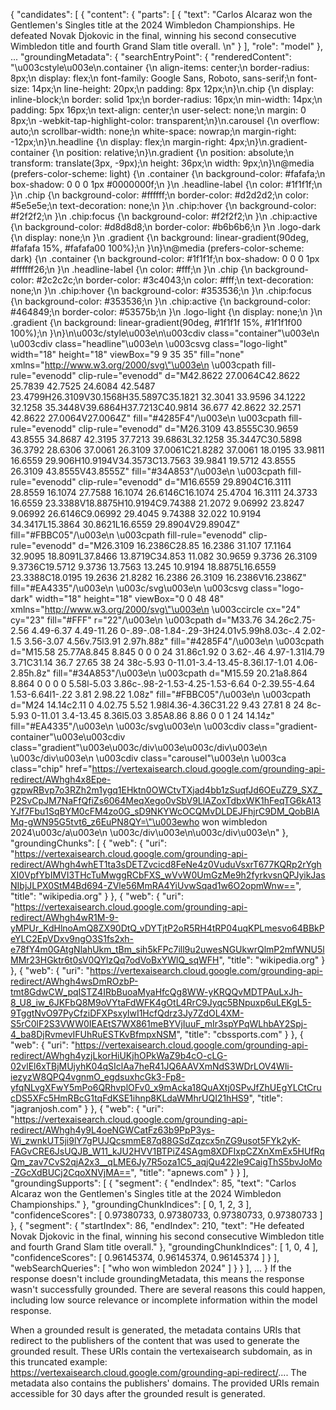 {
  "candidates": [
    {
      "content": {
        "parts": [
          {
            "text": "Carlos Alcaraz won the Gentlemen's Singles title at the 2024 Wimbledon Championships. He defeated Novak Djokovic in the final, winning his second consecutive Wimbledon title and fourth Grand Slam title overall. \n"
          }
        ],
        "role": "model"
      },
      ...
      "groundingMetadata": {
        "searchEntryPoint": {
          "renderedContent": "\u003cstyle\u003e\n.container {\n  align-items: center;\n  border-radius: 8px;\n  display: flex;\n  font-family: Google Sans, Roboto, sans-serif;\n  font-size: 14px;\n  line-height: 20px;\n  padding: 8px 12px;\n}\n.chip {\n  display: inline-block;\n  border: solid 1px;\n  border-radius: 16px;\n  min-width: 14px;\n  padding: 5px 16px;\n  text-align: center;\n  user-select: none;\n  margin: 0 8px;\n  -webkit-tap-highlight-color: transparent;\n}\n.carousel {\n  overflow: auto;\n  scrollbar-width: none;\n  white-space: nowrap;\n  margin-right: -12px;\n}\n.headline {\n  display: flex;\n  margin-right: 4px;\n}\n.gradient-container {\n  position: relative;\n}\n.gradient {\n  position: absolute;\n  transform: translate(3px, -9px);\n  height: 36px;\n  width: 9px;\n}\n@media (prefers-color-scheme: light) {\n  .container {\n    background-color: #fafafa;\n    box-shadow: 0 0 0 1px #0000000f;\n  }\n  .headline-label {\n    color: #1f1f1f;\n  }\n  .chip {\n    background-color: #ffffff;\n    border-color: #d2d2d2;\n    color: #5e5e5e;\n    text-decoration: none;\n  }\n  .chip:hover {\n    background-color: #f2f2f2;\n  }\n  .chip:focus {\n    background-color: #f2f2f2;\n  }\n  .chip:active {\n    background-color: #d8d8d8;\n    border-color: #b6b6b6;\n  }\n  .logo-dark {\n    display: none;\n  }\n  .gradient {\n    background: linear-gradient(90deg, #fafafa 15%, #fafafa00 100%);\n  }\n}\n@media (prefers-color-scheme: dark) {\n  .container {\n    background-color: #1f1f1f;\n    box-shadow: 0 0 0 1px #ffffff26;\n  }\n  .headline-label {\n    color: #fff;\n  }\n  .chip {\n    background-color: #2c2c2c;\n    border-color: #3c4043;\n    color: #fff;\n    text-decoration: none;\n  }\n  .chip:hover {\n    background-color: #353536;\n  }\n  .chip:focus {\n    background-color: #353536;\n  }\n  .chip:active {\n    background-color: #464849;\n    border-color: #53575b;\n  }\n  .logo-light {\n    display: none;\n  }\n  .gradient {\n    background: linear-gradient(90deg, #1f1f1f 15%, #1f1f1f00 100%);\n  }\n}\n\u003c/style\u003e\n\u003cdiv class=\"container\"\u003e\n  \u003cdiv class=\"headline\"\u003e\n    \u003csvg class=\"logo-light\" width=\"18\" height=\"18\" viewBox=\"9 9 35 35\" fill=\"none\" xmlns=\"http://www.w3.org/2000/svg\"\u003e\n      \u003cpath fill-rule=\"evenodd\" clip-rule=\"evenodd\" d=\"M42.8622 27.0064C42.8622 25.7839 42.7525 24.6084 42.5487 23.4799H26.3109V30.1568H35.5897C35.1821 32.3041 33.9596 34.1222 32.1258 35.3448V39.6864H37.7213C40.9814 36.677 42.8622 32.2571 42.8622 27.0064V27.0064Z\" fill=\"#4285F4\"/\u003e\n      \u003cpath fill-rule=\"evenodd\" clip-rule=\"evenodd\" d=\"M26.3109 43.8555C30.9659 43.8555 34.8687 42.3195 37.7213 39.6863L32.1258 35.3447C30.5898 36.3792 28.6306 37.0061 26.3109 37.0061C21.8282 37.0061 18.0195 33.9811 16.6559 29.906H10.9194V34.3573C13.7563 39.9841 19.5712 43.8555 26.3109 43.8555V43.8555Z\" fill=\"#34A853\"/\u003e\n      \u003cpath fill-rule=\"evenodd\" clip-rule=\"evenodd\" d=\"M16.6559 29.8904C16.3111 28.8559 16.1074 27.7588 16.1074 26.6146C16.1074 25.4704 16.3111 24.3733 16.6559 23.3388V18.8875H10.9194C9.74388 21.2072 9.06992 23.8247 9.06992 26.6146C9.06992 29.4045 9.74388 32.022 10.9194 34.3417L15.3864 30.8621L16.6559 29.8904V29.8904Z\" fill=\"#FBBC05\"/\u003e\n      \u003cpath fill-rule=\"evenodd\" clip-rule=\"evenodd\" d=\"M26.3109 16.2386C28.85 16.2386 31.107 17.1164 32.9095 18.8091L37.8466 13.8719C34.853 11.082 30.9659 9.3736 26.3109 9.3736C19.5712 9.3736 13.7563 13.245 10.9194 18.8875L16.6559 23.3388C18.0195 19.2636 21.8282 16.2386 26.3109 16.2386V16.2386Z\" fill=\"#EA4335\"/\u003e\n    \u003c/svg\u003e\n    \u003csvg class=\"logo-dark\" width=\"18\" height=\"18\" viewBox=\"0 0 48 48\" xmlns=\"http://www.w3.org/2000/svg\"\u003e\n      \u003ccircle cx=\"24\" cy=\"23\" fill=\"#FFF\" r=\"22\"/\u003e\n      \u003cpath d=\"M33.76 34.26c2.75-2.56 4.49-6.37 4.49-11.26 0-.89-.08-1.84-.29-3H24.01v5.99h8.03c-.4 2.02-1.5 3.56-3.07 4.56v.75l3.91 2.97h.88z\" fill=\"#4285F4\"/\u003e\n      \u003cpath d=\"M15.58 25.77A8.845 8.845 0 0 0 24 31.86c1.92 0 3.62-.46 4.97-1.31l4.79 3.71C31.14 36.7 27.65 38 24 38c-5.93 0-11.01-3.4-13.45-8.36l.17-1.01 4.06-2.85h.8z\" fill=\"#34A853\"/\u003e\n      \u003cpath d=\"M15.59 20.21a8.864 8.864 0 0 0 0 5.58l-5.03 3.86c-.98-2-1.53-4.25-1.53-6.64 0-2.39.55-4.64 1.53-6.64l1-.22 3.81 2.98.22 1.08z\" fill=\"#FBBC05\"/\u003e\n      \u003cpath d=\"M24 14.14c2.11 0 4.02.75 5.52 1.98l4.36-4.36C31.22 9.43 27.81 8 24 8c-5.93 0-11.01 3.4-13.45 8.36l5.03 3.85A8.86 8.86 0 0 1 24 14.14z\" fill=\"#EA4335\"/\u003e\n    \u003c/svg\u003e\n    \u003cdiv class=\"gradient-container\"\u003e\u003cdiv class=\"gradient\"\u003e\u003c/div\u003e\u003c/div\u003e\n  \u003c/div\u003e\n  \u003cdiv class=\"carousel\"\u003e\n    \u003ca class=\"chip\" href=\"https://vertexaisearch.cloud.google.com/grounding-api-redirect/AWhgh4x8Epe-gzpwRBvp7o3RZh2m1ygq1EHktn0OWCtvTXjad4bb1zSuqfJd6OEuZZ9_SXZ_P2SvCpJM7NaFfQfiZs6064MeqXego0vSbV9LlAZoxTdbxWK1hFeqTG6kA13YJf7Fbu1SqBYM0cFM4zo0G_sD9NKYWcOCQMvDLDEJFhjrC9DM_QobBIAMq-gWN95G5tvt6_z6EuPN8QY=\"\u003ewho won wimbledon 2024\u003c/a\u003e\n  \u003c/div\u003e\n\u003c/div\u003e\n"
        },
        "groundingChunks": [
          {
            "web": {
              "uri": "https://vertexaisearch.cloud.google.com/grounding-api-redirect/AWhgh4whET1ta3sDETZvcicd8FeNe4z0VuduVsxrT677KQRp2rYghXI0VpfYbIMVI3THcTuMwggRCbFXS_wVvW0UmGzMe9h2fyrkvsnQPJyikJasNIbjJLPX0StM4Bd694-ZVle56MmRA4YiUvwSqad1w6O2opmWnw==",
              "title": "wikipedia.org"
            }
          },
          {
            "web": {
              "uri": "https://vertexaisearch.cloud.google.com/grounding-api-redirect/AWhgh4wR1M-9-yMPUr_KdHlnoAmQ8ZX90DtQ_vDYTjtP2oR5RH4tRP04uqKPLmesvo64BBkPeYLC2EpVDxv9ngO3S1fs2xh-e78fY4m0GAtgNlahUkm_tBm_sih5kFPc7ill9u2uwesNGUkwrQlmP2mfWNU5lMMr23HGktr6t0sV0QYlzQq7odVoBxYWlQ_sqWFH",
              "title": "wikipedia.org"
            }
          },
          {
            "web": {
              "uri": "https://vertexaisearch.cloud.google.com/grounding-api-redirect/AWhgh4wsDmROzbP-tmt8GdwCW_pqISTZ4IRbBuoaMyaHfcQg8WW-yKRQQvMDTPAuLxJh-8_U8_iw_6JKFbQ8M9oVYtaFdWFK4gOtL4RrC9Jyqc5BNpuxp6uLEKgL5-9TggtNvO97PyCfziDFXPsxylwI1HcfQdrz3Jy7ZdOL4XM-S5rC0lF2S3VWW0IEAEtS7WX861meBYVjIuuF_mIr3spYPqWLhbAY2Spj-4_ba8DjRvmevIFUhRuESTKvBfmpxNSM",
              "title": "cbssports.com"
            }
          },
          {
            "web": {
              "uri": "https://vertexaisearch.cloud.google.com/grounding-api-redirect/AWhgh4yzjLkorHiUKjhOPkWaZ9b4cO-cLG-02vlEl6xTBjMUjyhK04qSIclAa7heR41JQ6AAVXmNdS3WDrLOV4Wli-iezyzW8QPQ4vgnmO_egdsuxhcGk3-Fp8-yfqNLvgXFwY5mPo6QRhvplOFv0_x9mAcka18QuAXtj0SPvJfZhUEgYLCtCrucDS5XFc5HmRBcG1tqFdKSE1ihnp8KLdaWMhrUQI21hHS9",
              "title": "jagranjosh.com"
            }
          },
          {
            "web": {
              "uri": "https://vertexaisearch.cloud.google.com/grounding-api-redirect/AWhgh4y9L4oeNGWCatFz63b9PpP3ys-Wi_zwnkUT5ji9lY7gPUJQcsmmE87q88GSdZqzcx5nZG9usot5FYk2yK-FAGvCRE6JsUQJB_W11_kJU2HVV1BTPiZ4SAgm8XDFIxpCZXnXmEx5HUfRqQm_zav7CvS2qjA2x3__qLME6Jy7R5oza1C5_aqjQu422le9CaigThS5bvJoMo-ZGcXdBUCj2CqoXNVjMA==",
              "title": "apnews.com"
            }
          }
        ],
        "groundingSupports": [
          {
            "segment": {
              "endIndex": 85,
              "text": "Carlos Alcaraz won the Gentlemen's Singles title at the 2024 Wimbledon Championships."
            },
            "groundingChunkIndices": [
              0,
              1,
              2,
              3
            ],
            "confidenceScores": [
              0.97380733,
              0.97380733,
              0.97380733,
              0.97380733
            ]
          },
          {
            "segment": {
              "startIndex": 86,
              "endIndex": 210,
              "text": "He defeated Novak Djokovic in the final, winning his second consecutive Wimbledon title and fourth Grand Slam title overall."
            },
            "groundingChunkIndices": [
              1,
              0,
              4
            ],
            "confidenceScores": [
              0.96145374,
              0.96145374,
              0.96145374
            ]
          }
        ],
        "webSearchQueries": [
          "who won wimbledon 2024"
        ]
      }
    }
  ],
  ...
}
If the response doesn't include groundingMetadata, this means the response wasn't successfully grounded. There are several reasons this could happen, including low source relevance or incomplete information within the model response.

When a grounded result is generated, the metadata contains URIs that redirect to the publishers of the content that was used to generate the grounded result. These URIs contain the vertexaisearch subdomain, as in this truncated example: https://vertexaisearch.cloud.google.com/grounding-api-redirect/.... The metadata also contains the publishers' domains. The provided URIs remain accessible for 30 days after the grounded result is generated.